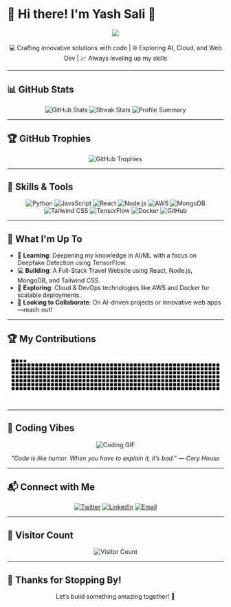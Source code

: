 # 🚀 Hi there! I'm Yash Sali 👋
<div align="center">
  <img src="https://readme-typing-svg.herokuapp.com?font=Fira+Code&size=24&pause=1000&color=F75C7E¢er=true&vCenter=true&width=600&lines=Passionate+Developer+%7C+AI%2FML+Enthusiast;Web+Development+%7C+Cloud+%7C+Deepfake+Detection;Always+learning+new+tech!;Welcome+to+my+GitHub+profile!+🚀" />
  <p>💻 Crafting innovative solutions with code | 🌐 Exploring AI, Cloud, and Web Dev | 📈 Always leveling up my skills</p>
</div>

---

## 📊 GitHub Stats
<div align="center">
  <img src="https://github-readme-stats.vercel.app/api?username=YASHSALI2005&show_icons=true&theme=midnight-purple&hide_border=true" alt="GitHub Stats" />
  <img src="https://github-readme-streak-stats.herokuapp.com/?user=YASHSALI2005&theme=midnight-purple&hide_border=true" alt="Streak Stats" />
  <img src="https://github-profile-summary-cards.vercel.app/api/cards/profile-details?username=YASHSALI2005&theme=midnight-purple" alt="Profile Summary" />
</div>

---

## 🏆 GitHub Trophies
<div align="center">
  <img src="https://github-profile-trophy.vercel.app/?username=YASHSALI2005&theme=onedark&no-frame=true&margin-w=15" alt="GitHub Trophies" />
</div>

---

## 🚀 Skills & Tools
<div align="center">
  <img src="https://img.shields.io/badge/Python-3776AB?style=for-the-badge&logo=python&logoColor=white" alt="Python" />
  <img src="https://img.shields.io/badge/JavaScript-F7DF1E?style=for-the-badge&logo=javascript&logoColor=black" alt="JavaScript" />
  <img src="https://img.shields.io/badge/React-61DAFB?style=for-the-badge&logo=react&logoColor=black" alt="React" />
  <img src="https://img.shields.io/badge/Node.js-339933?style=for-the-badge&logo=node.js&logoColor=white" alt="Node.js" />
  <img src="https://img.shields.io/badge/AWS-FF9900?style=for-the-badge&logo=amazonaws&logoColor=white" alt="AWS" />
  <img src="https://img.shields.io/badge/MongoDB-47A248?style=for-the-badge&logo=mongodb&logoColor=white" alt="MongoDB" />
  <img src="https://img.shields.io/badge/Tailwind_CSS-38B2AC?style=for-the-badge&logo=tailwind-css&logoColor=white" alt="Tailwind CSS" />
  <img src="https://img.shields.io/badge/TensorFlow-FF6F00?style=for-the-badge&logo=tensorflow&logoColor=white" alt="TensorFlow" />
  <img src="https://img.shields.io/badge/Docker-2496ED?style=for-the-badge&logo=docker&logoColor=white" alt="Docker" />
  <img src="https://img.shields.io/badge/GitHub-181717?style=for-the-badge&logo=github&logoColor=white" alt="GitHub" />
</div>

---

## 🎯 What I'm Up To
- 🌱 **Learning**: Deepening my knowledge in AI/ML with a focus on Deepfake Detection using TensorFlow.
- 💻 **Building**: A Full-Stack Travel Website using React, Node.js, MongoDB, and Tailwind CSS.
- 🚀 **Exploring**: Cloud & DevOps technologies like AWS and Docker for scalable deployments.
- 👯 **Looking to Collaborate**: On AI-driven projects or innovative web apps—reach out!

---

## 🏆 My Contributions
<div align="center">
  <picture>
    <source media="(prefers-color-scheme: dark)" srcset="https://raw.githubusercontent.com/YASHSALI2005/YASHSALI2005/output/github-snake-dark.svg" />
    <source media="(prefers-color-scheme: light)" srcset="https://raw.githubusercontent.com/YASHSALI2005/YASHSALI2005/output/github-snake.svg" />
    <img alt="GitHub Contribution Snake" src="https://raw.githubusercontent.com/YASHSALI2005/YASHSALI2005/output/github-snake.svg" />
  </picture>
</div>

---

## 🎨 Coding Vibes
<div align="center">
  <img src="https://media.giphy.com/media/qgQUggAC3Pfv687qPC/giphy.gif" width="400" alt="Coding GIF" />
  <p><i>"Code is like humor. When you have to explain it, it’s bad." — Cory House</i></p>
</div>

---

## 📬 Connect with Me
<div align="center">
  <a href="https://x.com/@YashSali1"><img src="https://img.shields.io/badge/Twitter-1DA1F2?style=for-the-badge&logo=twitter&logoColor=white" alt="Twitter" /></a>
  <a href="https://www.linkedin.com/in/yashsali05"><img src="https://img.shields.io/badge/LinkedIn-0077B5?style=for-the-badge&logo=linkedin&logoColor=white" alt="LinkedIn" /></a>
  <a href="mailto:yashsali2005@gmail.com"><img src="https://img.shields.io/badge/Email-D14836?style=for-the-badge&logo=gmail&logoColor=white" alt="Email" /></a>
</div>

---

## 👀 Visitor Count
<div align="center">
  <img src="https://visitcount.itsvg.in/api?id=YASHSALI2005&label=Profile+Views&color=12&icon=5&pretty=true" alt="Visitor Count" />
</div>

---

## 🎉 Thanks for Stopping By!
<div align="center">
  <p>Let’s build something amazing together! 🚀</p>
</div>
